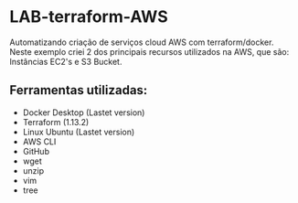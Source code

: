 # LAB-terraform-AWS
Automatizando criação de serviços cloud AWS com terraform/docker. Neste exemplo criei 2 dos principais recursos utilizados
na AWS, que são: Instâncias EC2's e S3 Bucket. 

## Ferramentas utilizadas:

- Docker Desktop (Lastet version)
- Terraform (1.13.2)
- Linux Ubuntu (Lastet version)
- AWS CLI
- GitHub
- wget
- unzip
- vim
- tree